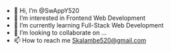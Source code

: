- 👋 Hi, I’m @SwAppY520
- 👀 I’m interested in Frontend Web Development
- 🌱 I’m currently learning Full-Stack Web Development
- 💞️ I’m looking to collaborate on ...
- 📫 How to reach me Skalambe520@gmail.com

<!---
SwAppY520/SwAppY520 is a ✨ special ✨ repository because its `README.md` (this file) appears on your GitHub profile.
You can click the Preview link to take a look at your changes.
--->
